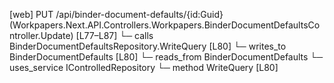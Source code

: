 [web] PUT /api/binder-document-defaults/{id:Guid}  (Workpapers.Next.API.Controllers.Workpapers.BinderDocumentDefaultsController.Update)  [L77–L87]
  └─ calls BinderDocumentDefaultsRepository.WriteQuery [L80]
  └─ writes_to BinderDocumentDefaults [L80]
    └─ reads_from BinderDocumentDefaults
  └─ uses_service IControlledRepository<BinderDocumentDefaults>
    └─ method WriteQuery [L80]

